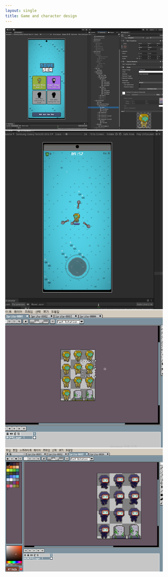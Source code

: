 ```yaml
---
layout: single
title: Game and character design
---
```

![Image Alt Text](/assets/images/main1.png)
![Image Alt Text](/assets/images/screen1.png)
![Image Alt Text](/assets/images/player11.png)
![Image Alt Text](/assets/images/player21.png)
